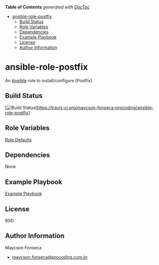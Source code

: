 <!-- START doctoc generated TOC please keep comment here to allow auto update -->
<!-- DON'T EDIT THIS SECTION, INSTEAD RE-RUN doctoc TO UPDATE -->
**Table of Contents**  *generated with [DocToc](https://github.com/thlorenz/doctoc)*

- [ansible-role-postfix](#ansible-role-postfix)
  - [Build Status](#build-status)
  - [Role Variables](#role-variables)
  - [Dependencies](#dependencies)
  - [Example Playbook](#example-playbook)
  - [License](#license)
  - [Author Information](#author-information)

<!-- END doctoc generated TOC please keep comment here to allow auto update -->

# ansible-role-postfix

An [Ansible](https://www.ansible.com) role to install/configure [Postfix]

## Build Status

[![Build Status](https://travis-ci.org/maycson-fonseca-procoding/ansible-role-postfix.svg?branch=master)[https://travis-ci.org/maycson-fonseca-procoding/ansible-role-postfix]

## Role Variables

[Role Defaults](./defaults/main.yml)

## Dependencies

None

## Example Playbook

[Example Playbook](./playbook.yml)

## License

BSD

## Author Information

Maycson Fonseca

- [maycson.fonseca@procoding.com.br](mailto:maycson.fonseca@procoding.com.br)
